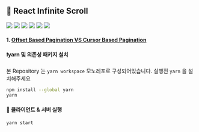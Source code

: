 ## 📖 React Infinite Scroll

<span>
<img src="https://img.shields.io/badge/reactjs-61DAFB?style=for-the-badge&logo=react&logoColor=gray">
<img src="https://img.shields.io/badge/tailwind_css-06B6D4?style=for-the-badge&logo=tailwindcss&logoColor=white"> 
<img src="https://img.shields.io/badge/tanstack_query-FF4154?style=for-the-badge&logo=reactquery&logoColor=white">
<img src="https://img.shields.io/badge/nestjs-e0234e?style=for-the-badge&logo=nestjs&logoColor=white"> 
<img src="https://img.shields.io/badge/typeorm-fe0803?style=for-the-badge&logo=typeorm&logoColor=white"> 
<img src="https://img.shields.io/badge/sqlite-003b57?style=for-the-badge&logo=sqlite&logoColor=white">
</span>

<br/>

#### 1. [Offset Based Pagination VS Cursor Based Pagination](./docs/pagination.md)



#### ❗️yarn 및 의존성 패키지 설치

본 Repository 는 `yarn workspace` 모노레포로 구성되어있습니다. 실행전 `yarn` 을 설치해주세요

```bash
npm install --global yarn
yarn
```

#### 📜 클라이언트 & 서버 실행

```bash
yarn start
```
